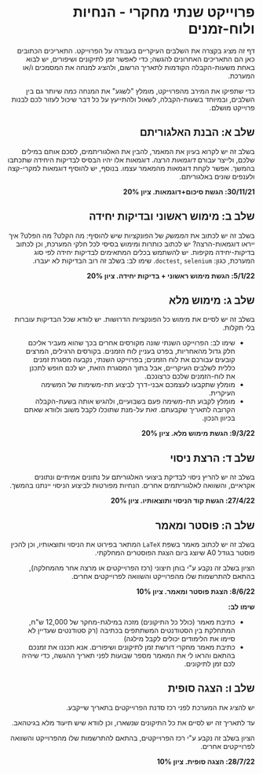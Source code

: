 <div dir='rtl' lang='he'>

# פרוייקט שנתי מחקרי - הנחיות ולוח-זמנים

דף זה מציג בקצרה את השלבים העיקריים בעבודה על הפרוייקט. התאריכים הכתובים כאן הם התאריכים האחרונים להגשה; כדי לאפשר זמן לתיקונים ושיפורים, יש לבוא באחת משעות-הקבלה הקודמות לתאריך הרשום, ולהציג למנחה את המסמכים ו/או המערכת.

כדי שתפיקו את המירב מהפרוייקט, מומלץ "לשגע" את המנחה כמה שיותר גם בין השלבים, ובמיוחד בשעות-הקבלה, לשאול ולהתייעץ על כל דבר שיכול לעזור לכם לבנות פרוייקט מושלם. 


## שלב א: הבנת האלגוריתם
בשלב זה יש לקרוא בעיון את המאמר, להבין את האלגוריתמים, לסכם אותם במילים שלכם,
ולייצר עבורם
*דוגמאות הרצה*.
דוגמאות אלו יהיו הבסיס לבדיקות היחידה שתכתבו בהמשך.
אפשר לקחת דוגמאות מהמאמר עצמו. בנוסף, יש להוסיף דוגמאות למקרי-קצה
ולענפים שונים באלגוריתם.

**30/11/21: הגשת סיכום+דוגמאות. ציון 20%**


## שלב ב: מימוש ראשוני ובדיקות יחידה
בשלב זה 
יש לכתוב את *הממשק* של הפונקציות שיש להוסיף:
מה הקלט? מה הפלט? איך ייראו דוגמאות-הרצה?
 יש לכתוב כותרות ומימוש בסיסי לכל חלקי המערכת, 
וכן לכתוב בדיקות-יחידה מקיפות.
יש להשתמש בכלים המתאימים לבדיקות יחידה לפי סוג המערכת, כגון:
`doctest`, `selenium`.
שימו לב: בשלב זה רוב הבדיקות לא יעברו. 

**5/1/22: הגשת מימוש ראשוני + בדיקות יחידה. ציון 20%**


## שלב ג: מימוש מלא
בשלב זה יש לסיים את מימוש כל הפונקציות הדרושות.
יש לוודא שכל הבדיקות עוברות בלי תקלות.

* שימו לב: הפרוייקט השנתי שונה מקורסים אחרים בכך שהוא מעביר אליכם חלק גדול מהאחריות, בפרט בעניין לוח הזמנים. בקורסים הרגילים, המרצים קובעים עבורכם את לוח הזמנים; בפרוייקט השנתי, נקבעה מסגרת זמנים כללית לשלבים העיקריים, אבל בתוך המסגרת הזאת, יש לכם חופש לתכנן את לוח-הזמנים שלכם כרצונכם. 
* מומלץ שתקבעו לעצמכם אבני-דרך לביצוע תת-משימות של המשימה העיקרית.
* מומלץ לקבוע תת-משימה פעם בשבועיים, ולהגיש אותה בשעת-הקבלה הקרובה לתאריך שקבעתם. זאת על-מנת שתוכלו לקבל משוב ולוודא שאתם בכיוון הנכון.

**9/3/22: הגשת מימוש מלא. ציון 20%**


## שלב ד: הרצת ניסוי
בשלב זה יש להריץ ניסוי לבדיקת ביצועי האלגוריתם על נתונים אמיתיים ונתונים אקראיים, והשוואה לאלגוריתמים אחרים.
הנחיות מפורטות לביצוע הניסוי יינתנו בהמשך.

**27/4/22: הגשת קוד הניסוי ותוצאותיו. ציון 20%**


## שלב ה: פוסטר ומאמר
בשלב זה יש לכתוב מאמר בשפת
`LaTeX`
המתאר בפירוט את הניסוי ותוצאותיו,
וכן להכין פוסטר בגודל A0 שיוצג ביום הצגת הפוסטרים המחלקתי.

הציון בשלב זה נקבע ע"י בוחן חיצוני (רכז הפרוייקטים או מרצה אחר מהמחלקה),
בהתאם להתרשמות שלו מהפרוייקט והשוואה לפרוייקטים אחרים.

**8/6/22: הצגת פוסטר ומאמר. ציון 10%**

**שימו לב:** 

* כתיבת מאמר (כולל כל התיקונים) מזכה במילגת-מחקר של 12,000 ש"ח,
המתחלקת בין הסטודנטים המשתתפים בכתיבה (רק סטודנטים שעדיין לא סיימו את הלימודים יכולים לקבל מילגה)
* כתיבת מאמר מחקרי דורשת זמן לתיקונים ושיפורים. אנא תכננו את זמנכם בהתאם והראו לי את המאמר מספר שבועות לפני תאריך ההגשה, כדי שיהיה לכם זמן לתיקונים.

## שלב ו: הצגה סופית

יש להציג את המערכת לפני רכז סדנת הפרוייקטים בתאריך שייקבע.

עד לתאריך זה יש לסיים את כל התיקונים שנשארו, וכן לוודא שיש תיעוד מלא בגיטהאב.

הציון בשלב זה נקבע ע"י רכז הפרוייקטים,
בהתאם להתרשמות שלו מהפרוייקט והשוואה לפרוייקטים אחרים.

**28/7/22: הצגה סופית. ציון 10%**


</div>